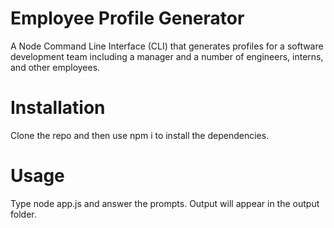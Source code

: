 
 
# Employee Profile Generator
 
A Node Command Line Interface (CLI) that generates profiles for a software development team including a manager and a number of engineers, interns, and other employees.

# Installation
Clone the repo and then use npm i to install the dependencies.
 
# Usage
Type node app.js and answer the prompts. Output will appear in the output folder.
 
